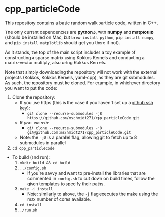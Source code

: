 # cpp_particleCode

This repository contains a basic random walk particle code, written in C++.

The only current dependencies are __python3__, with __numpy__ and __matplotlib__ (should be installed on Mac, but `brew install python`, `pip install numpy`, and `pip install matplotlib` should get you there if not).

As it stands, the top of the main script includes a toy example of constructing a sparse matrix using Kokkos Kernels and conducting a matrix-vector multiply, also using Kokkos Kernels.

Note that simply downloading the repository will not work with the external projects (Kokkos, Kokkos Kernels, yaml-cpp), as they are git submodules.
As such, the repository must be cloned.
For example, in whichever directory you want to put the code:

1. Clone the repository:
    - If you use https (this is the case if you haven't set up a [github ssh key](https://docs.github.com/en/github/authenticating-to-github/connecting-to-github-with-ssh)):
        - `git clone --recurse-submodules -j8 https://github.com/mschmidt271/cpp_particleCode.git`
    - If you use ssh:
        - `git clone --recurse-submodules -j8 git@github.com:mschmidt271/cpp_particleCode.git`
    - Note: the `-j8` is a parallel flag, allowing git to fetch up to 8 submodules in parallel.
1. `cd cpp_particleCode`

- To build (and run):
    1. `mkdir build && cd build`
    1. `../config.sh`
        - If you're savvy and want to pre-install the libraries that are commented in `config.sh` to cut down on build times, follow the given templates to specify their paths.
    1. `make -j install`
        - Note: similarly to above, the `-j` flag executes the make using the max number of cores available.
    1. `cd install`
    1. `./run.sh`
